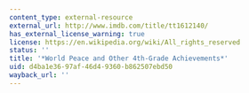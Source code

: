 ```yaml
---
content_type: external-resource
external_url: http://www.imdb.com/title/tt1612140/
has_external_license_warning: true
license: https://en.wikipedia.org/wiki/All_rights_reserved
status: ''
title: '*World Peace and Other 4th-Grade Achievements*'
uid: d4ba1e36-97af-46d4-9360-b862507ebd50
wayback_url: ''
---
```

